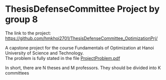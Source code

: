 # ThesisDefenseCommittee Project by group 8
The link to the project: https://github.com/hmkhoi2701/ThesisDefenseCommittee_OptimizationPrj/

A capstone project for the course Fundamentals of Optimization at Hanoi University of Science and Technology.  
The problem is fully stated in the file [ProjectProblem.pdf](https://github.com/hmkhoi2701/ThesisDefenseComittee_OptimizationPrj/blob/main/ProjectProblem.pdf)

In short, there are N theses and M professors. They should be divided into K committees

